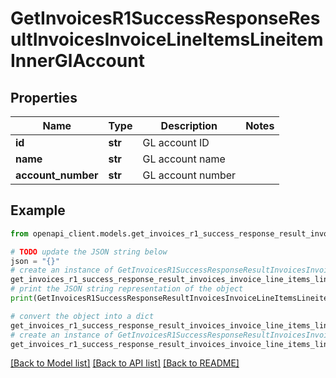 # GetInvoicesR1SuccessResponseResultInvoicesInvoiceLineItemsLineitemInnerGlAccount


## Properties

Name | Type | Description | Notes
------------ | ------------- | ------------- | -------------
**id** | **str** | GL account ID | 
**name** | **str** | GL account name | 
**account_number** | **str** | GL account number | 

## Example

```python
from openapi_client.models.get_invoices_r1_success_response_result_invoices_invoice_line_items_lineitem_inner_gl_account import GetInvoicesR1SuccessResponseResultInvoicesInvoiceLineItemsLineitemInnerGlAccount

# TODO update the JSON string below
json = "{}"
# create an instance of GetInvoicesR1SuccessResponseResultInvoicesInvoiceLineItemsLineitemInnerGlAccount from a JSON string
get_invoices_r1_success_response_result_invoices_invoice_line_items_lineitem_inner_gl_account_instance = GetInvoicesR1SuccessResponseResultInvoicesInvoiceLineItemsLineitemInnerGlAccount.from_json(json)
# print the JSON string representation of the object
print(GetInvoicesR1SuccessResponseResultInvoicesInvoiceLineItemsLineitemInnerGlAccount.to_json())

# convert the object into a dict
get_invoices_r1_success_response_result_invoices_invoice_line_items_lineitem_inner_gl_account_dict = get_invoices_r1_success_response_result_invoices_invoice_line_items_lineitem_inner_gl_account_instance.to_dict()
# create an instance of GetInvoicesR1SuccessResponseResultInvoicesInvoiceLineItemsLineitemInnerGlAccount from a dict
get_invoices_r1_success_response_result_invoices_invoice_line_items_lineitem_inner_gl_account_from_dict = GetInvoicesR1SuccessResponseResultInvoicesInvoiceLineItemsLineitemInnerGlAccount.from_dict(get_invoices_r1_success_response_result_invoices_invoice_line_items_lineitem_inner_gl_account_dict)
```
[[Back to Model list]](../README.md#documentation-for-models) [[Back to API list]](../README.md#documentation-for-api-endpoints) [[Back to README]](../README.md)


